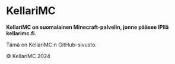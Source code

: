 # KellariMC

**KellariMC on suomalainen Minecraft-palvelin, jonne pääsee IPllä kellarimc.fi.**

Tämä on KellariMC:n GitHub-sivusto.

© KellariMC 2024
